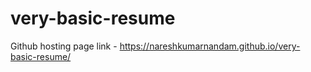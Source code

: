 # very-basic-resume
Github hosting page link - https://nareshkumarnandam.github.io/very-basic-resume/
